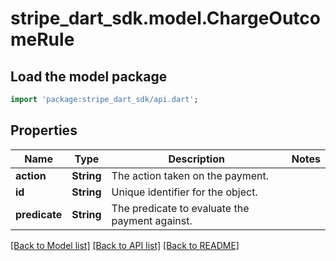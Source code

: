 # stripe_dart_sdk.model.ChargeOutcomeRule

## Load the model package
```dart
import 'package:stripe_dart_sdk/api.dart';
```

## Properties
Name | Type | Description | Notes
------------ | ------------- | ------------- | -------------
**action** | **String** | The action taken on the payment. | 
**id** | **String** | Unique identifier for the object. | 
**predicate** | **String** | The predicate to evaluate the payment against. | 

[[Back to Model list]](../README.md#documentation-for-models) [[Back to API list]](../README.md#documentation-for-api-endpoints) [[Back to README]](../README.md)


